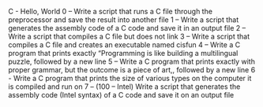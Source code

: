 C - Hello, World
0 – Write a script that runs a C file through the preprocessor and save the result into another file 
1 – Write a script that generates the assembly code of a C code and save it in an output file
2 – Write a script that compiles a C file but does not link
3 – Write a script that compiles a C file and creates an executable named cisfun
4 – Write a C program that prints exactly “Programming is like building a multilingual puzzle, followed by a new line
5 – Write a C program that prints exactly with proper grammar, but the outcome is a piece of art,, followed by a new line
6 - Write a C program that prints the size of various types on the computer it is compiled and run on
7 – (100 – Intel) Write a script that generates the assembly code (Intel syntax) of a C code and save it on an output file

